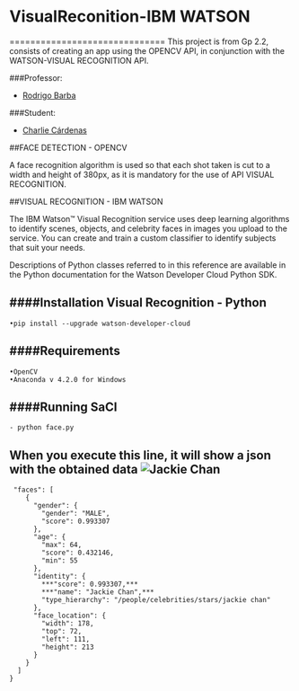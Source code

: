# VisualReconition-IBM WATSON
==============================
This project is from Gp 2.2, consists of creating an app using the OPENCV API, in conjunction with the WATSON-VISUAL RECOGNITION API.

###Professor:
-  [Rodrigo Barba](mailto:lrbarba@utpl.edu.ec)

###Student:
-  [Charlie Cárdenas](cacardenas7@utpl.edu.ec)

##FACE DETECTION - OPENCV

A face recognition algorithm is used so that each shot taken is cut to a width and height of 380px, as it is mandatory for the use of API VISUAL RECOGNITION.

##VISUAL RECOGNITION - IBM WATSON

The IBM Watson™ Visual Recognition service uses deep learning algorithms to identify scenes, objects, and celebrity faces in images you upload to the service. You can create and train a custom classifier to identify subjects that suit your needs.

Descriptions of Python classes referred to in this reference are available in the Python documentation for the Watson Developer Cloud Python SDK.

####Installation Visual Recognition - Python
-------------------
	•pip install --upgrade watson-developer-cloud
	
####Requirements
-------------------
	•OpenCV
	•Anaconda v 4.2.0 for Windows
####Running SaCI
-------------------
	- python face.py

When you execute this line, it will show a json with the obtained data
![Jackie Chan](http://vignette2.wikia.nocookie.net/doblaje/images/e/ed/Jackie-chan.jpg/revision/latest?cb=20120718011439&path-prefix=es)
-------------------------
	
	 "faces": [
        {
          "gender": {
            "gender": "MALE",
            "score": 0.993307
          },
          "age": {
            "max": 64,
            "score": 0.432146,
            "min": 55
          },
          "identity": {
            ***"score": 0.993307,***
            ***"name": "Jackie Chan",***
            "type_hierarchy": "/people/celebrities/stars/jackie chan"
          },
          "face_location": {
            "width": 178,
            "top": 72,
            "left": 111,
            "height": 213
          }
        }
      ]
    }
  
	

